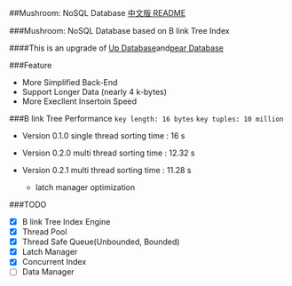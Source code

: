 ##Mushroom: NoSQL Database
[中文版 README](./README.md)

###Mushroom: NoSQL Database based on B link Tree Index

####This is an upgrade of [Up Database](http://www.github.com/UncP/Up_Database)and[pear Database](http://www.github.com/UncP/pear)


###Feature
- More Simplified Back-End
- Support Longer Data (nearly 4 k-bytes)
- More Execllent Insertoin Speed


###B link Tree Performance
`key length: 16 bytes`
`key tuples: 10 million`

- Version 0.1.0 single thread sorting time : 16 s

- Version 0.2.0 multi thread sorting time :  12.32 s

- Version 0.2.1 multi thread sorting time :  11.28 s
	+ latch manager optimization


###TODO
- [x] B link Tree Index Engine
- [x] Thread Pool
- [x] Thread Safe Queue(Unbounded, Bounded)
- [x] Latch Manager
- [x] Concurrent Index
- [ ] Data Manager
